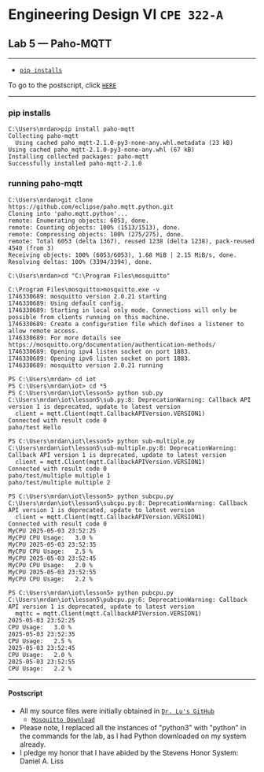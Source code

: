 # Engineering Design VI `CPE 322-A`
## Lab 5 — Paho-MQTT
---

- [`pip installs`](#1)

To go to the postscript, click [`HERE`](#100)

---
<h3 id="1">pip installs</h3>

```
C:\Users\mrdan>pip install paho-mqtt
Collecting paho-mqtt
  Using cached paho_mqtt-2.1.0-py3-none-any.whl.metadata (23 kB)
Using cached paho_mqtt-2.1.0-py3-none-any.whl (67 kB)
Installing collected packages: paho-mqtt
Successfully installed paho-mqtt-2.1.0
```

<h3 id="2">running paho-mqtt</h3>

```
C:\Users\mrdan>git clone https://github.com/eclipse/paho.mqtt.python.git
Cloning into 'paho.mqtt.python'...
remote: Enumerating objects: 6053, done.
remote: Counting objects: 100% (1513/1513), done.
remote: Compressing objects: 100% (275/275), done.
remote: Total 6053 (delta 1367), reused 1238 (delta 1238), pack-reused 4540 (from 3)
Receiving objects: 100% (6053/6053), 1.68 MiB | 2.15 MiB/s, done.
Resolving deltas: 100% (3394/3394), done.
```

```
C:\Users\mrdan>cd "C:\Program Files\mosquitto"

C:\Program Files\mosquitto>mosquitto.exe -v
1746330689: mosquitto version 2.0.21 starting
1746330689: Using default config.
1746330689: Starting in local only mode. Connections will only be possible from clients running on this machine.
1746330689: Create a configuration file which defines a listener to allow remote access.
1746330689: For more details see https://mosquitto.org/documentation/authentication-methods/
1746330689: Opening ipv4 listen socket on port 1883.
1746330689: Opening ipv6 listen socket on port 1883.
1746330689: mosquitto version 2.0.21 running
```

```HELLOOOOO
PS C:\Users\mrdan> cd iot
PS C:\Users\mrdan\iot> cd *5
PS C:\Users\mrdan\iot\lesson5> python sub.py
C:\Users\mrdan\iot\lesson5\sub.py:8: DeprecationWarning: Callback API version 1 is deprecated, update to latest version
  client = mqtt.Client(mqtt.CallbackAPIVersion.VERSION1)
Connected with result code 0
paho/test Hello
```

```mult
PS C:\Users\mrdan\iot\lesson5> python sub-multiple.py
C:\Users\mrdan\iot\lesson5\sub-multiple.py:8: DeprecationWarning: Callback API version 1 is deprecated, update to latest version
  client = mqtt.Client(mqtt.CallbackAPIVersion.VERSION1)
Connected with result code 0
paho/test/multiple multiple 1
paho/test/multiple multiple 2
```

```
PS C:\Users\mrdan\iot\lesson5> python subcpu.py
C:\Users\mrdan\iot\lesson5\subcpu.py:8: DeprecationWarning: Callback API version 1 is deprecated, update to latest version
  client = mqtt.Client(mqtt.CallbackAPIVersion.VERSION1)
Connected with result code 0
MyCPU 2025-05-03 23:52:25
MyCPU CPU Usage:   3.0 %
MyCPU 2025-05-03 23:52:35
MyCPU CPU Usage:   2.5 %
MyCPU 2025-05-03 23:52:45
MyCPU CPU Usage:   2.0 %
MyCPU 2025-05-03 23:52:55
MyCPU CPU Usage:   2.2 %
```

```
PS C:\Users\mrdan\iot\lesson5> python pubcpu.py
C:\Users\mrdan\iot\lesson5\pubcpu.py:6: DeprecationWarning: Callback API version 1 is deprecated, update to latest version
  mqttc = mqtt.Client(mqtt.CallbackAPIVersion.VERSION1)
2025-05-03 23:52:25
CPU Usage:   3.0 %
2025-05-03 23:52:35
CPU Usage:   2.5 %
2025-05-03 23:52:45
CPU Usage:   2.0 %
2025-05-03 23:52:55
CPU Usage:   2.2 %
```

---
<h4 id="100">Postscript</h4>

- All my source files were initially obtained in [`Dr. Lu's GitHub`](https://github.com/kevinwlu/iot/tree/master/lesson4)
  - [`Mosquitto Download`](https://mosquitto.org/download/)
- Please note, I replaced all the instances of "python3" with "python" in the commands for the lab, as I had Python downloaded on my system already.
- I pledge my honor that I have abided by the Stevens Honor System: Daniel A. Liss
